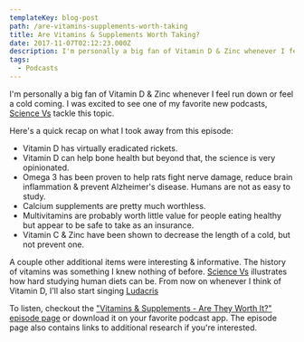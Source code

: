 ```yaml
---
templateKey: blog-post
path: /are-vitamins-supplements-worth-taking
title: Are Vitamins & Supplements Worth Taking?
date: 2017-11-07T02:12:23.000Z
description: I'm personally a big fan of Vitamin D & Zinc whenever I feel run down or feel a cold coming. I was excited to see one of my favorite new podcasts, Science Vs tackle this topic. 
tags:
  - Podcasts
---
```

I'm personally a big fan of Vitamin D & Zinc whenever I feel run down or feel a cold coming. I was excited to see one of my favorite new podcasts, [Science Vs](https://gimletmedia.com/science-vs/) tackle this topic.

Here's a quick recap on what I took away from this episode:

* Vitamin D has virtually eradicated rickets.
* Vitamin D can help bone health but beyond that, the science is very opinionated. 
* Omega 3 has been proven to help rats fight nerve damage, reduce brain inflammation & prevent Alzheimer's disease. Humans are not as easy to study. 
* Calcium supplements are pretty much worthless.
* Multivitamins are probably worth little value for people eating healthy but appear to be safe to take as an insurance. 
* Vitamin C & Zinc have been shown to decrease the length of a cold, but not prevent one. 

A couple other additional items were interesting & informative. The history of vitamins was something I knew nothing of before. [Science Vs](https://gimletmedia.com/science-vs/) illustrates how hard studying human diets can be. From now on whenever I think of Vitamin D, I'll also start singing [Ludacris](https://www.youtube.com/watch?v=xseqj9d7FsY) 

To listen, checkout the ["Vitamins & Supplements - Are They Worth It?" episode page](https://gimletmedia.com/episode/vitamins-supplements-worth/) or download it on your favorite podcast app. The episode page also contains links to additional research if you're interested.